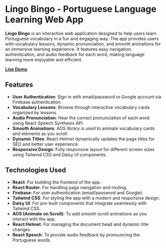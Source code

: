 # Lingo Bingo - Portuguese Language Learning Web App

**Lingo Bingo** is an interactive web application designed to help users learn Portuguese vocabulary in a fun and engaging way. The app provides users with vocabulary lessons, dynamic pronunciation, and smooth animations for an immersive learning experience. It features easy navigation, authentication, and audio feedback for each word, making language learning more enjoyable and efficient.

[**Live Demo**](https://www.zishan-lingo-bingo.netlify.app/)

## Features

- **User Authentication**: Sign in with email/password or Google account via Firebase authentication.
- **Vocabulary Lessons**: Browse through interactive vocabulary cards organized by lessons.
- **Audio Pronunciation**: Hear the correct pronunciation of each word using React Speech Synthesis API.
- **Smooth Animations**: AOS library is used to animate vocabulary cards and elements as you scroll.
- **Dynamic Titles**: React Helmet dynamically updates the page titles for SEO and better user experience.
- **Responsive Design**: Fully responsive layout for different screen sizes using Tailwind CSS and Daisy UI components.

## Technologies Used

- **React**: For building the frontend of the app.
- **React Router**: For handling page navigation and routing.
- **Firebase**: For user authentication (email/password and Google).
- **Tailwind CSS**: For styling the app with a modern and responsive design.
- **Daisy UI**: For pre-built components that integrate seamlessly with Tailwind CSS.
- **AOS (Animate on Scroll)**: To add smooth scroll animations as you interact with the app.
- **React Helmet**: For managing the document head and dynamic title changes.
- **React Speech**: To provide audio feedback by pronouncing the Portuguese words.
